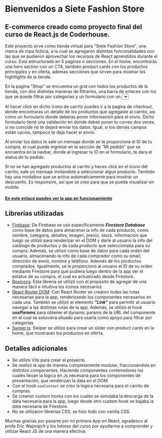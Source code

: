 # Bienvenidos a Siete Fashion Store

## E-commerce creado como proyecto final del curso de React.js de Coderhouse. 

Este proyecto sirve como tienda virtual para "Siete Fashion Store", una marca de ropa ficticia, a la cual se agregaron distintas funcionalidades con las que se pudieron aprovechar los recursos de React aprendidos durante el curso. Esta estructurado en 5 paginas o secciones. En el home, encontrarás una hero section con un CTA, también product cards con los productos principales y en oferta, ademas secciónes que sirven para mostrar los hightlights de la tienda. 

En la pagina "Shop" se encuentra un grid con todos los productos de la tienda, con dos distintas maneras de filtrarlos, una barra de enlaces con los que se puede filtrar por categorias y un formulario con un <select> para filtrarlos por precio y oferta. Al hacer click en cualquier product card puedes ir al detalle del producto en donde puedes ver su foto, titulo, precio, descripción, así como un contador para seleccionar la cantidad. Desde dicha pagina de detalle se puede agregar el producto al carrito de comprar, actualizandose el icono del carrito en la parte superior derecha con la cantidad de productos que agregaste.
 
  Al hacer click en dicho icono de carrito puedes ir a la pagina de checkout, donde encontraras un detalle de los productos que agregaste al carrito, asi como un formulario donde deberas poner información para el envio. Dicho formulario tiene una validación en donde debes poner tu correo dos veces, si no coincide no te dejará enviar los datos. Igual, si los demás campos están vacíos, tampoco te deja hacer el envío.
  
Al enviar tus datos te sale un mensaje donde se te proporciona el ID de tu compra, el cual puede ingresar en la sección de "Mi pedido" que se encuentra en la navbar, donde al ingresar tu ID en el formulario, te dara el status de tu pedido. 
  
Si no se han agregado productos al carrito y haces click en el icono del carrito, sale un mensaje invitandote a seleccionar algun producto. También hay una modalbox que se activa automaticamente para mostrar un descuento. Es responsive, así que se creo para que se pueda visualizar en mobile. 
  
#### [En este enlace puedes ver la app en funcionamiento](https://daniel-osuna-45060.netlify.app/)

## Librerías utilizadas

- [Firebase](https://firebase.google.com/): De Firebase se usó específicamente _**Firestore Database**_ como base de datos para almacenar la info de cada producto, como nombre, categoría, detalles, imagen, precio, stock. Información que luego se utilizó para renderizar en el DOM y darle al usuario la info del catálogo de productos y de cada producto que seleccionaba para su compra. Además, se utilizó como base de datos para cada orden del usuario, almacenando la info de cada comprador como su email, dirección de envió, nombre y teléfono. Además de los productos comprados. Igualmente, se le proporcionó al usuario el ID de su orden mediante Firestore para que pudiera luego dentro de la app ver el estatus de su compra, el cual es actualizado desde Firestore.
- [Boxicons](https://boxicons.com/): Esta librería se utilizó con el propósito de agregar de una manera fácil e intuitiva los iconos necesarios
- [React Router DOM](https://reactrouter.com/en/main): Con React Router se crearon todas las rutas necesarias para la app, renderizando los componentes necesarios en cada una. También se utilizó el elemento _**"Link"**_ para permitir al usuario navegar a las distintas rutas de la app. Además, se utilizó el hook **_useParams_** para obtener el dynamic params de la URL del componente en el cual se estuviera situado para usarla como apoyo para filtrar por categorías
- [Swiper.js](https://swiperjs.com/): Swiper se utilizo para crear un slider con product cards en la home, que mostraran los productos en oferta.


## Detalles adicionales
- Se utilizo Vite para crear el proyecto
- Se realizó la app de manera completamente modular, fraccionándola en distintos componentes. Haciendo componentes contenedores los cuales llevan la lógica en Js necesaria para los componentes de presentación, que renderizan la data en el DOM.
- Con el hook `useContext` se creo la logica necesaria para el carrito de compras.
- Se crearon custom hooks con los cuales se simulaba la descarga de la data necesaria para la app, luego desde otro custom hook se bajaba la data necesaria de Firestore. 
- No se utilizaron librerias CSS, se hizo todo con vanilla CSS.

Muchas gracias por pasarte por mi primera App en React, agradezco al profe Eric Wajnrajch y los tutores del curso por ayudarme a comprender y utilizar React JS de una manera efectiva.
